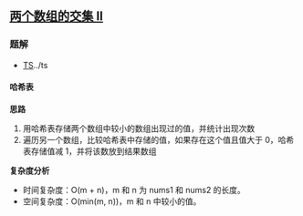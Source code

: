 ## [两个数组的交集 II](https://leetcode-cn.com/problems/intersection-of-two-arrays-ii/)
### 题解
+ [TS](..//384/350.ts)../ts

#### 哈希表
**思路**
1. 用哈希表存储两个数组中较小的数组出现过的值，并统计出现次数
2. 遍历另一个数组，比较哈希表中存储的值，如果存在这个值且值大于 0，哈希表存储值减 1，并将该数放到结果数组

**复杂度分析**
+ 时间复杂度：O(m + n)，m 和 n 为 nums1 和 nums2 的长度。
+ 空间复杂度：O(min(m, n))，m 和 n 中较小的值。